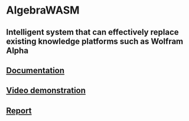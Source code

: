 # AlgebraWASM

## Intelligent system that can effectively replace existing knowledge platforms such as Wolfram Alpha

## [Documentation](https://hoksly.github.io/algebra-group-project/index.html)
## [Video demonstration](https://youtu.be/UVfb0xs-ZYw)
## [Report](https://docs.google.com/document/d/1ImVPoPuH_4oMNYpOwj7Zgu_WTnHfB_bmcQpjTFFNnqs/edit?usp=sharing)
